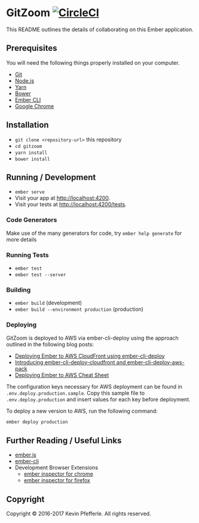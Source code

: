 # GitZoom [![CircleCI](https://circleci.com/gh/rebase-interactive/gitzoom-web.svg?style=svg)](https://circleci.com/gh/rebase-interactive/gitzoom-web)


This README outlines the details of collaborating on this Ember application.

## Prerequisites

You will need the following things properly installed on your computer.

* [Git](https://git-scm.com/)
* [Node.js](https://nodejs.org/)
* [Yarn](https://yarnpkg.com/)
* [Bower](https://bower.io/)
* [Ember CLI](https://ember-cli.com/)
* [Google Chrome](https://google.com/chrome/)

## Installation

* `git clone <repository-url>` this repository
* `cd gitzoom`
* `yarn install`
* `bower install`

## Running / Development

* `ember serve`
* Visit your app at [http://localhost:4200](http://localhost:4200).
* Visit your tests at [http://localhost:4200/tests](http://localhost:4200/tests).

### Code Generators

Make use of the many generators for code, try `ember help generate` for more details

### Running Tests

* `ember test`
* `ember test --server`

### Building

* `ember build` (development)
* `ember build --environment production` (production)

### Deploying

GitZoom is deployed to AWS via ember-cli-deploy using the approach outlined in the following blog posts:

- [Deploying Ember to AWS CloudFront using ember-cli-deploy](http://kevin.pfefferle.co/2015/11/01/deploying-ember-to-aws-cloudfront-using-ember-cli-deploy/)
- [Introducing ember-cli-deploy-cloudfront and ember-cli-deploy-aws-pack](http://kevin.pfefferle.co/2015/11/10/introducing-ember-cli-deploy-cloudfront-and-ember-cli-deploy-aws-pack/)
- [Deploying Ember to AWS Cheat Sheet](http://kevin.pfefferle.co/2015/11/14/deploying-ember-to-aws-cheat-sheet/)

The configuration keys necessary for AWS deployment can be found in `.env.deploy.production.sample`. Copy this sample file to `.env.deploy.production` and insert values for each key before deployment.

To deploy a new version to AWS, run the following command:

```bash
ember deploy production
```

## Further Reading / Useful Links

* [ember.js](https://emberjs.com/)
* [ember-cli](https://ember-cli.com/)
* Development Browser Extensions
  * [ember inspector for chrome](https://chrome.google.com/webstore/detail/ember-inspector/bmdblncegkenkacieihfhpjfppoconhi)
  * [ember inspector for firefox](https://addons.mozilla.org/en-US/firefox/addon/ember-inspector/)

## Copyright

Copyright &copy; 2016-2017 Kevin Pfefferle. All rights reserved.  
